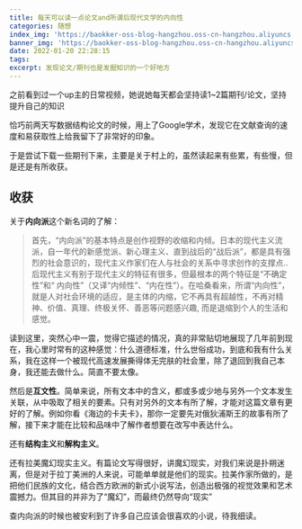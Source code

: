 ```yaml
---
title: 每天可以读一点论文and所谓后现代文学的内向性
categories: 随想
index_img: 'https://baokker-oss-blog-hangzhou.oss-cn-hangzhou.aliyuncs.com/cdn_for_blog/blog_imgs/pexels-mikhael-mayim-8826427.jpg'
banner_img: 'https://baokker-oss-blog-hangzhou.oss-cn-hangzhou.aliyuncs.com/cdn_for_blog/blog_imgs/pexels-mikhael-mayim-8826427.jpg'
date: 2022-01-20 22:28:15
tags:
excerpt: 发现论文/期刊也是发掘知识的一个好地方
---
```


之前看到过一个up主的日常视频，她说她每天都会坚持读1~2篇期刊/论文，坚持提升自己的知识

恰巧前两天写数据结构论文的时候，用上了Google学术，发现它在文献查询的速度和易获取性上给我留下了非常好的印象。

于是尝试下载一些期刊下来，主要是关于村上的，虽然读起来有些累，有些慢，但是还是有所收获。



## 收获

关于**内向派**这个新名词的了解：

> 首先，“内向派”的基本特点是创作视野的收缩和内倾。日本的现代主义流派，自一年代的新感觉派、新心理主义、直到战后的“战后派”，都是具有强烈的社会意识的，现代主义作家们在人与社会的关系中寻求创作的支撑点..后现代主义有别于现代主义的特征有很多，但最根本的两个特征是“不确定性”和“ 内向性”（又译“内倾性”、“内在性”）。在哈桑看来，所谓“内向性”， 就是人对社会环境的适应，是主体的内缩，它不再具有超越性，不再对精神、价值、真理、终极关怀、善恶等问题感兴趣, 而是退缩到个人的生活和感觉。

读到这里，突然心中一震，觉得它描述的情况，真的非常贴切地展现了几年前到现在，我心里时常有的这种感觉：什么道德标准，什么世俗成功，到底和我有什么关系，我在这样一个被现代高速发展撕得体无完肤的社会里，除了退回到我自己本身，我还能去做什么。简直不要太像。

然后是**互文性**。简单来说，所有文本中的含义，都或多或少地与另外一个文本发生关联，从中吸取了相关的要素。只有对另外的文本有所了解，才能对这篇文章有更好的了解。例如你看《海边的卡夫卡》，那你一定要先对俄狄浦斯王的故事有所了解，接下来才能在比较和品味中了解作者想要在改写中表达什么。

还有**结构主义**和**解构主义**。



还有拉美魔幻现实主义。有篇论文写得很好，讲魔幻现实，对我们来说是扑朔迷离，但是对于拉丁美洲的人来说，可能单单就是他们的现实。拉美作家所做的，是把他们民族的文化，结合西方欧洲的新式小说写法，创造出极强的视觉效果和艺术震撼力。但其目的并非为了“魔幻”，而最终仍然导向“现实”



查内向派的时候也被安利到了许多自己应该会很喜欢的小说，待我细读。

